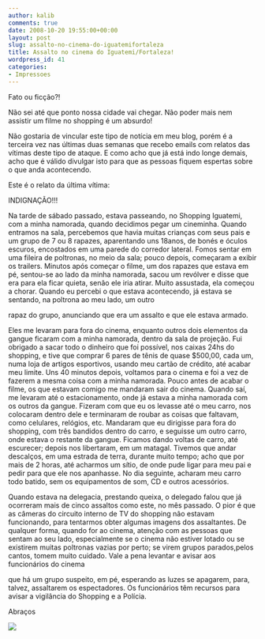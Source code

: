 ```yaml
---
author: kalib
comments: true
date: 2008-10-20 19:55:00+00:00
layout: post
slug: assalto-no-cinema-do-iguatemifortaleza
title: Assalto no cinema do Iguatemi/Fortaleza!
wordpress_id: 41
categories:
- Impressoes
---
```


Fato ou ficção?!  

  

Não sei até que ponto nossa cidade vai chegar. Não poder mais nem assistir um filme no shopping é um absurdo!




Não gostaria de vincular este tipo de notícia em meu blog, porém é a terceira vez nas últimas duas semanas que recebo emails com relatos das vítimas deste tipo de ataque. E como acho que já está indo longe demais, acho que é válido divulgar isto para que as pessoas fiquem espertas sobre o que anda acontecendo.




Este é o relato da última vítima:




INDIGNAÇÃO!!!  

Na tarde de sábado passado, estava passeando, no        Shopping Iguatemi, com a minha namorada, quando decidimos pegar um        cineminha. Quando entramos na sala, percebemos que havia muitas crianças com seus pais e um grupo de 7 ou 8 rapazes, aparentando uns        18anos, de bonés e óculos escuros, encostados em uma parede do corredor        lateral. Fomos sentar em uma fileira de poltronas, no meio da sala;        pouco depois, começaram a exibir os trailers. Minutos após começar o        filme, um dos rapazes que estava em pé, sentou-se ao lado da minha        namorada, sacou um revólver e disse que era para ela ficar quieta,        senão ele iria atirar. Muito assustada, ela começou a chorar. Quando eu        percebi o que estava acontecendo, já estava se sentando, na poltrona ao        meu lado, um outro  

rapaz do grupo, anunciando que era um assalto e que        ele estava armado.  

  

Eles me levaram para fora do cinema, enquanto outros        dois elementos da gangue ficaram com a minha namorada, dentro da sala        de projeção. Fui obrigado a sacar todo o dinheiro que foi possível,        nos caixas 24hs do shopping, e tive que comprar 6 pares de tênis de        quase $500,00, cada um, numa loja de artigos esportivos, usando meu        cartão de crédito, até acabar meu limite. Uns 40 minutos depois,        voltamos para o cinema e foi a vez de fazerem a mesma coisa com a        minha namorada. Pouco antes de acabar o filme, os que estavam comigo        me mandaram sair do cinema. Quando saí, me levaram até o        estacionamento, onde já estava a minha namorada com os outros da        gangue. Fizeram com que eu os levasse até o meu carro, nos colocaram        dentro dele e terminaram de roubar as coisas que faltavam, como        celulares, relógios, etc. Mandaram que eu dirigisse para fora do        shopping, com três bandidos dentro do carro, e seguisse um outro carro,        onde estava o restante da gangue. Ficamos dando voltas de carro, até        escurecer; depois nos libertaram, em um matagal. Tivemos que andar descalços, em uma estrada de terra, durante muito tempo; acho que        por mais de 2 horas, até acharmos um sítio, de onde pude ligar para meu        pai e pedir para que ele nos apanhasse. No dia seguinte, acharam meu        carro todo batido, sem os equipamentos de som, CD e outros acessórios.




Quando estava na delegacia, prestando queixa, o delegado falou que já        ocorreram mais de cinco assaltos como este, no mês passado. O pior é        que as câmeras do circuito interno de TV do shopping não estavam        funcionando, para tentarmos obter algumas imagens dos assaltantes. De        qualquer forma, quando for ao cinema, atenção com as pessoas que sentam        ao seu lado, especialmente se o cinema não estiver lotado ou se        existirem muitas poltronas vazias por perto; se virem grupos parados,pelos cantos, tomem muito cuidado. Vale a pena levantar e        avisar aos funcionários do cinema  

que há um grupo  suspeito, em        pé, esperando as luzes se apagarem, para, talvez, assaltarem os espectadores. Os funcionários têm recursos para avisar a vigilância do        Shopping e a Polícia.




Abraços




![](http://img376.imageshack.us/img376/8000/userbar635980sd7.gif)




